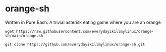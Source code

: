 # orange-sh
Written in Pure Bash. A trivial asterisk eating game where you are an orange


```
wget https://raw.githubusercontent.com/everydayikillmylinux/orange-sh/main/orange.sh
```

```
git clone https://github.com/everydayikillmylinux/orange-sh.git
```
